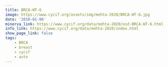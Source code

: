 ```yaml
---
title: BRCA-WT-6
image: https://www.cycif.org/assets/img/mehta-2020/BRCA-WT-6.jpg
date: '2010-01-06'
minerva_link: https://www.cycif.org/data/mehta-2020/osd-BRCA-WT-6.html
info_link: https://www.cycif.org/data/mehta-2020/index.html
show_page_link: false
tags: 
    - BRCA
    - breast
    - cycif
    - auto
---
```

